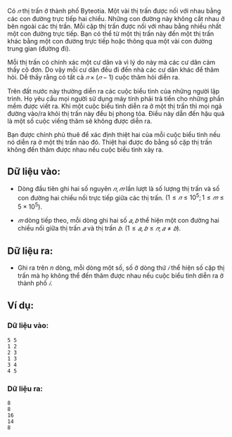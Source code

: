 <!--
**<center>NGUỒN: Hội thảo Duyên Hải 2016 - Lê Thanh Bình</center>**
-->

Có $𝑛$ thị trấn ở thành phố Byteotia. Một vài thị trấn được nối với nhau bằng các con đường trực tiếp hai chiều. Những con đường này không cắt nhau ở bên ngoài các thị trấn. Mỗi cặp thị trấn được nối với nhau bằng nhiều nhất một con đường trực tiếp. Bạn có thể từ một thị trấn này đến một thị trấn khác bằng một con đường trực tiếp hoặc thông qua một vài con đường trung gian (đường đi).

Mỗi thị trấn có chính xác một cư dân và vì lý do này mà các cư dân cảm thấy cô đơn. Do vậy mỗi cư dân đều đi đến nhà các cư dân khác để thăm hỏi. Dễ thấy rằng có tất cả $𝑛 × (𝑛 − 1)$ cuộc thăm hỏi diễn ra.

Trên đất nước này thường diễn ra các cuộc biểu tình của những người lập trình. Họ yêu cầu mọi người sử dụng máy tính phải trả tiền cho những phần mềm được viết ra. Khi một cuộc biểu tình diễn ra ở một thị trấn thì mọi ngả đường vào/ra khỏi thị trấn này đều bị phong tỏa. Điều này dẫn đến hậu quả là một số cuộc viếng thăm sẽ không được diễn ra.

Bạn được chính phủ thuê để xác định thiệt hai của mỗi cuộc biểu tình nếu nó diễn ra ở một thị trấn nào đó. Thiệt hại được đo bằng số cặp thị trấn không đến thăm được nhau nếu cuộc biểu tình xảy ra.

## Dữ liệu vào:
- Dòng đầu tiên ghi hai số nguyên $𝑛, 𝑚$ lần lượt là số lượng thị trấn và số con đường hai chiều nối trực tiếp giữa các thị trấn. $(1 ≤ 𝑛 ≤ 10^5; 1 ≤ 𝑚 ≤ 5×10^5)$.

- $𝑚$ dòng tiếp theo, mỗi dòng ghi hai số $𝑎, 𝑏$ thể hiện một con đường hai chiều nối giữa thị trấn $𝑎$ và thị trấn $𝑏$. $(1 ≤ 𝑎, 𝑏 ≤ 𝑛; 𝑎 ≠ 𝑏)$.

## Dữ liệu ra:
- Ghi ra trên $n$ dòng, mỗi dòng một số, số ở dòng thứ $𝑖$ thể hiện số cặp thị trấn mà họ không thể đến thăm được nhau nếu cuộc biểu tình diễn ra ở thành phố $𝑖$.

## Ví dụ:
### Dữ liệu vào:
```
5 5
1 2
2 3
1 3
3 4
4 5
```

### Dữ liệu ra:
```
8
8
16
14
8
```